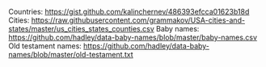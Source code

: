 Countries: https://gist.github.com/kalinchernev/486393efcca01623b18d
Cities: https://raw.githubusercontent.com/grammakov/USA-cities-and-states/master/us_cities_states_counties.csv
Baby names: https://github.com/hadley/data-baby-names/blob/master/baby-names.csv
Old testament names: https://github.com/hadley/data-baby-names/blob/master/old-testament.txt

